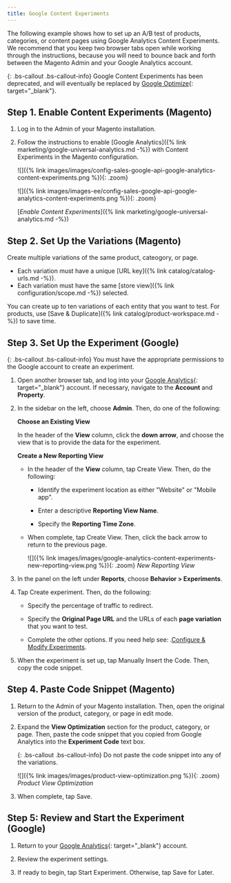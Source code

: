 ```yaml
---
title: Google Content Experiments
---
```


The following example shows how to set up an A/B test of products, categories, or content pages using Google Analytics Content Experiments. We recommend that you keep two browser tabs open while working through the instructions, because you will need to bounce back and forth between the Magento Admin and your Google Analytics account.

{: .bs-callout .bs-callout-info}
Google Content Experiments has been deprecated, and will eventually be replaced by [Google Optimize][1]{: target="_blank"}.

## Step 1. Enable Content Experiments (Magento)

1. Log in to the Admin of your Magento installation.

1. Follow the instructions to enable [Google Analytics]({% link marketing/google-universal-analytics.md -%}) with Content Experiments in the Magento configuration.

    <!--{%- if "Default.CE Only" contains site.edition -%}-->
    ![]({% link images/images/config-sales-google-api-google-analytics-content-experiments.png %}){: .zoom}
    <!--{%- endif -%}-->
    <!--{%- if "Default.EE-B2B" contains site.edition -%}-->
    ![]({% link images/images-ee/config-sales-google-api-google-analytics-content-experiments.png %}){: .zoom}
    <!--{%- endif -%}-->
    [*Enable Content Experiments*]({% link marketing/google-universal-analytics.md -%})

## Step 2. Set Up the Variations (Magento)

Create multiple variations of the same product, cateogory, or page.

* Each variation must have a unique [URL key]({% link catalog/catalog-urls.md -%}).
* Each variation must have the same [store view]({% link configuration/scope.md -%}) selected.

You can create up to ten variations of each entity that you want to test. For products, use [Save &amp; Duplicate]({% link catalog/product-workspace.md -%}) to save time.

## Step 3. Set Up the Experiment (Google)

{: .bs-callout .bs-callout-info}
You must have the appropriate permissions to the Google account to create an experiment.

1. Open another browser tab, and log into your [Google Analytics][2]{: target="_blank"} account. If necessary, navigate to the **Account** and **Property**.

1. In the sidebar on the left, choose **Admin**. Then, do one of the following:

    **Choose an Existing View**

    In the header of the **View** column, click the **down arrow**, and choose the view that is to provide the data for the experiment.

    **Create a New Reporting View**

    * In the header of the **View** column, tap <span class="btn">Create View</span>. Then, do the following:

      * Identify the experiment location as either "Website" or "Mobile app".

      * Enter a descriptive **Reporting View Name**.
  
      * Specify the **Reporting Time Zone**.

    * When complete, tap <span class="btn">Create View</span>. Then, click the back arrow to return to the previous page.

        ![]({% link images/images/google-analytics-content-experiments-new-reporting-view.png %}){: .zoom}
        *New Reporting View*

1. In the panel on the left under **Reports**, choose **Behavior > Experiments**.

1. Tap <span class="btn">Create experiment</span>. Then, do the following:

    * Specify the percentage of traffic to redirect.

    * Specify the **Original Page URL** and the URLs of each **page variation** that you want to test.

    * Complete the other options. If you need help see: .[Configure &amp; Modify Experiments][3].

1. When the experiment is set up, tap <span class="btn">Manually Insert the Code</span>. Then, copy the code snippet.

## Step 4. Paste Code Snippet (Magento)

1. Return to the Admin of your Magento installation. Then, open the original version of the product, category, or page in edit mode.

1. Expand the **View Optimization** section for the product, category, or page. Then, paste the code snippet that you copied from Google Analytics into the **Experiment Code** text box.

    {: .bs-callout .bs-callout-info}
    Do not paste the code snippet into any of the variations.

    ![]({% link images/images/product-view-optimization.png %}){: .zoom}
    *Product View Optimization*

1. When complete, tap <span class="btn">Save</span>.

## Step 5: Review and Start the Experiment (Google)

1. Return to your [Google Analytics][2]{: target="_blank"} account.

1. Review the experiment settings.

1. If ready to begin, tap <span class="btn">Start Experiment</span>. Otherwise, tap <span class="btn">Save for Later</span>.

[1]: https://support.google.com/optimize/answer/7084762?hl=en
[2]: https://analytics.google.com/
[3]: https://support.google.com/analytics/answer/1745216?hl=en&amp;ref_topic=1745208
